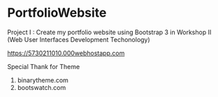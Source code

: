 # PortfolioWebsite

Project I : Create my portfolio website using Bootstrap 3 in Workshop II (Web User Interfaces Development Techonology)

https://5730211010.000webhostapp.com

Special Thank for Theme  
  1. binarytheme.com
  2. bootswatch.com
